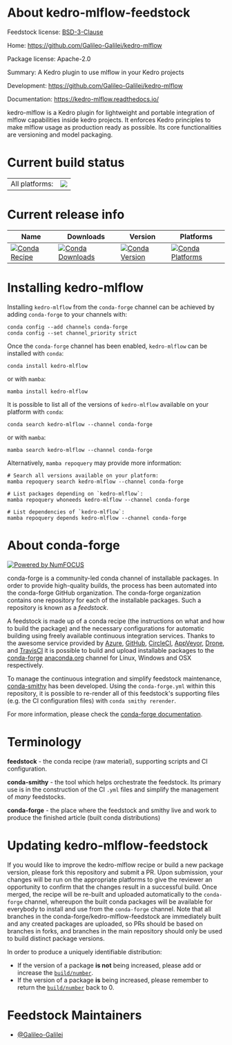 About kedro-mlflow-feedstock
============================

Feedstock license: [BSD-3-Clause](https://github.com/conda-forge/kedro-mlflow-feedstock/blob/main/LICENSE.txt)

Home: https://github.com/Galileo-Galilei/kedro-mlflow

Package license: Apache-2.0

Summary: A Kedro plugin to use mlflow in your Kedro projects

Development: https://github.com/Galileo-Galilei/kedro-mlflow

Documentation: https://kedro-mlflow.readthedocs.io/

kedro-mlflow is a Kedro plugin for lightweight and portable integration of mlflow capabilities inside kedro projects.
It enforces Kedro principles to make mlflow usage as production ready as possible.
Its core functionalities are versioning and model packaging.


Current build status
====================


<table><tr><td>All platforms:</td>
    <td>
      <a href="https://dev.azure.com/conda-forge/feedstock-builds/_build/latest?definitionId=15777&branchName=main">
        <img src="https://dev.azure.com/conda-forge/feedstock-builds/_apis/build/status/kedro-mlflow-feedstock?branchName=main">
      </a>
    </td>
  </tr>
</table>

Current release info
====================

| Name | Downloads | Version | Platforms |
| --- | --- | --- | --- |
| [![Conda Recipe](https://img.shields.io/badge/recipe-kedro--mlflow-green.svg)](https://anaconda.org/conda-forge/kedro-mlflow) | [![Conda Downloads](https://img.shields.io/conda/dn/conda-forge/kedro-mlflow.svg)](https://anaconda.org/conda-forge/kedro-mlflow) | [![Conda Version](https://img.shields.io/conda/vn/conda-forge/kedro-mlflow.svg)](https://anaconda.org/conda-forge/kedro-mlflow) | [![Conda Platforms](https://img.shields.io/conda/pn/conda-forge/kedro-mlflow.svg)](https://anaconda.org/conda-forge/kedro-mlflow) |

Installing kedro-mlflow
=======================

Installing `kedro-mlflow` from the `conda-forge` channel can be achieved by adding `conda-forge` to your channels with:

```
conda config --add channels conda-forge
conda config --set channel_priority strict
```

Once the `conda-forge` channel has been enabled, `kedro-mlflow` can be installed with `conda`:

```
conda install kedro-mlflow
```

or with `mamba`:

```
mamba install kedro-mlflow
```

It is possible to list all of the versions of `kedro-mlflow` available on your platform with `conda`:

```
conda search kedro-mlflow --channel conda-forge
```

or with `mamba`:

```
mamba search kedro-mlflow --channel conda-forge
```

Alternatively, `mamba repoquery` may provide more information:

```
# Search all versions available on your platform:
mamba repoquery search kedro-mlflow --channel conda-forge

# List packages depending on `kedro-mlflow`:
mamba repoquery whoneeds kedro-mlflow --channel conda-forge

# List dependencies of `kedro-mlflow`:
mamba repoquery depends kedro-mlflow --channel conda-forge
```


About conda-forge
=================

[![Powered by
NumFOCUS](https://img.shields.io/badge/powered%20by-NumFOCUS-orange.svg?style=flat&colorA=E1523D&colorB=007D8A)](https://numfocus.org)

conda-forge is a community-led conda channel of installable packages.
In order to provide high-quality builds, the process has been automated into the
conda-forge GitHub organization. The conda-forge organization contains one repository
for each of the installable packages. Such a repository is known as a *feedstock*.

A feedstock is made up of a conda recipe (the instructions on what and how to build
the package) and the necessary configurations for automatic building using freely
available continuous integration services. Thanks to the awesome service provided by
[Azure](https://azure.microsoft.com/en-us/services/devops/), [GitHub](https://github.com/),
[CircleCI](https://circleci.com/), [AppVeyor](https://www.appveyor.com/),
[Drone](https://cloud.drone.io/welcome), and [TravisCI](https://travis-ci.com/)
it is possible to build and upload installable packages to the
[conda-forge](https://anaconda.org/conda-forge) [anaconda.org](https://anaconda.org/)
channel for Linux, Windows and OSX respectively.

To manage the continuous integration and simplify feedstock maintenance,
[conda-smithy](https://github.com/conda-forge/conda-smithy) has been developed.
Using the ``conda-forge.yml`` within this repository, it is possible to re-render all of
this feedstock's supporting files (e.g. the CI configuration files) with ``conda smithy rerender``.

For more information, please check the [conda-forge documentation](https://conda-forge.org/docs/).

Terminology
===========

**feedstock** - the conda recipe (raw material), supporting scripts and CI configuration.

**conda-smithy** - the tool which helps orchestrate the feedstock.
                   Its primary use is in the construction of the CI ``.yml`` files
                   and simplify the management of *many* feedstocks.

**conda-forge** - the place where the feedstock and smithy live and work to
                  produce the finished article (built conda distributions)


Updating kedro-mlflow-feedstock
===============================

If you would like to improve the kedro-mlflow recipe or build a new
package version, please fork this repository and submit a PR. Upon submission,
your changes will be run on the appropriate platforms to give the reviewer an
opportunity to confirm that the changes result in a successful build. Once
merged, the recipe will be re-built and uploaded automatically to the
`conda-forge` channel, whereupon the built conda packages will be available for
everybody to install and use from the `conda-forge` channel.
Note that all branches in the conda-forge/kedro-mlflow-feedstock are
immediately built and any created packages are uploaded, so PRs should be based
on branches in forks, and branches in the main repository should only be used to
build distinct package versions.

In order to produce a uniquely identifiable distribution:
 * If the version of a package **is not** being increased, please add or increase
   the [``build/number``](https://docs.conda.io/projects/conda-build/en/latest/resources/define-metadata.html#build-number-and-string).
 * If the version of a package **is** being increased, please remember to return
   the [``build/number``](https://docs.conda.io/projects/conda-build/en/latest/resources/define-metadata.html#build-number-and-string)
   back to 0.

Feedstock Maintainers
=====================

* [@Galileo-Galilei](https://github.com/Galileo-Galilei/)

